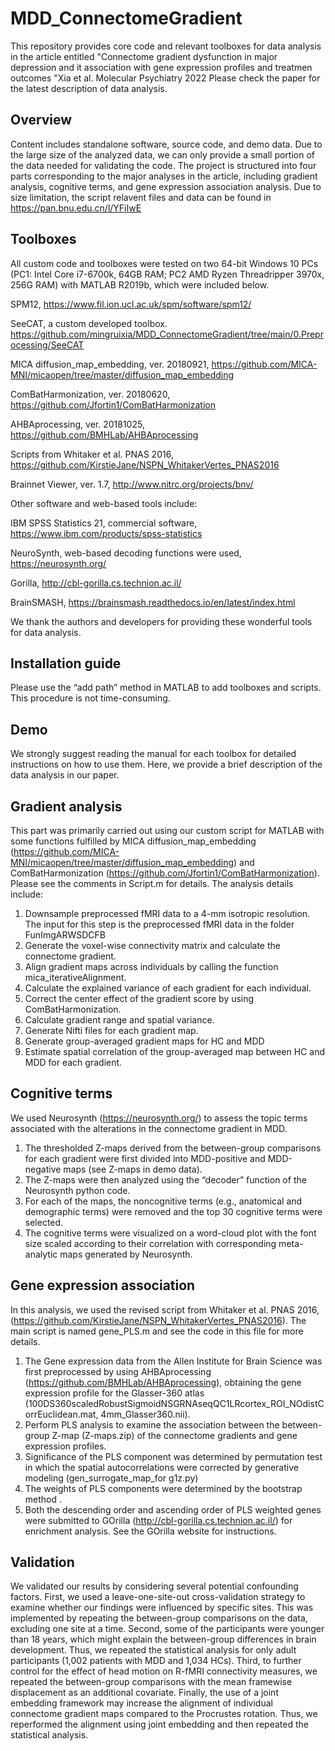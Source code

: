 # MDD_ConnectomeGradient
This repository provides core code and relevant toolboxes for data analysis in the article entitled "Connectome gradient dysfunction in major depression and it association with gene expression profiles and treatmen outcomes "Xia et al. Molecular Psychiatry 2022
Please check the paper for the latest description of data analysis.

## Overview
Content includes standalone software, source code, and demo data. Due to the large size of the analyzed data, we can only provide a small portion of the data needed for validating the code. 
The project is structured into four parts corresponding to the major analyses in the article, including gradient analysis, cognitive terms, and gene expression association analysis. 
Due to size limitation, the script relavent files and data can be found in https://pan.bnu.edu.cn/l/YFiIwE

## Toolboxes
All custom code and toolboxes were tested on two 64-bit Windows 10 PCs (PC1: Intel Core i7-6700k, 64GB RAM; PC2 AMD Ryzen Threadripper 3970x, 256G RAM) with MATLAB R2019b, which were included below. 

SPM12, https://www.fil.ion.ucl.ac.uk/spm/software/spm12/

SeeCAT, a custom developed toolbox. https://github.com/mingruixia/MDD_ConnectomeGradient/tree/main/0.Preprocessing/SeeCAT

MICA diffusion_map_embedding, ver. 20180921, https://github.com/MICA-MNI/micaopen/tree/master/diffusion_map_embedding

ComBatHarmonization, ver. 20180620, https://github.com/Jfortin1/ComBatHarmonization

AHBAprocessing, ver. 20181025, https://github.com/BMHLab/AHBAprocessing

Scripts from Whitaker et al. PNAS 2016, https://github.com/KirstieJane/NSPN_WhitakerVertes_PNAS2016

Brainnet Viewer, ver. 1.7, http://www.nitrc.org/projects/bnv/

Other software and web-based tools include:

IBM SPSS Statistics 21, commercial software, https://www.ibm.com/products/spss-statistics

NeuroSynth, web-based decoding functions were used, https://neurosynth.org/

Gorilla, http://cbl-gorilla.cs.technion.ac.il/

BrainSMASH, https://brainsmash.readthedocs.io/en/latest/index.html

We thank the authors and developers for providing these wonderful tools for data analysis. 

## Installation guide
Please use the “add path” method in MATLAB to add toolboxes and scripts. This procedure is not time-consuming. 

## Demo
We strongly suggest reading the manual for each toolbox for detailed instructions on how to use them. Here, we provide a brief description of the data analysis in our paper. 

## Gradient analysis
This part was primarily carried out using our custom script for MATLAB with some functions fulfilled by MICA diffusion_map_embedding (https://github.com/MICA-MNI/micaopen/tree/master/diffusion_map_embedding) and ComBatHarmonization (https://github.com/Jfortin1/ComBatHarmonization). Please see the comments in Script.m for details. The analysis details include:
1. Downsample preprocessed fMRI data to a 4-mm isotropic resolution. The input for this step is the preprocessed fMRI data in the folder FunImgARWSDCFB
2. Generate the voxel-wise connectivity matrix and calculate the connectome gradient.
3. Align gradient maps across individuals by calling the function mica_iterativeAlignment.
4. Calculate the explained variance of each gradient for each individual. 
5. Correct the center effect of the gradient score by using ComBatHarmonization.
6. Calculate gradient range and spatial variance.
7. Generate Nifti files for each gradient map.
8. Generate group-averaged gradient maps for HC and MDD
9. Estimate spatial correlation of the group-averaged map between HC and MDD for each gradient.

## Cognitive terms
We used Neurosynth (https://neurosynth.org/) to assess the topic terms associated with the alterations in the connectome gradient in MDD. 
1. The thresholded Z-maps derived from the between-group comparisons for each gradient were first divided into MDD-positive and MDD-negative maps (see Z-maps in demo data). 
2. The Z-maps were then analyzed using the “decoder” function of the Neurosynth python code. 
3. For each of the maps, the noncognitive terms (e.g., anatomical and demographic terms) were removed and the top 30 cognitive terms were selected. 
4. The cognitive terms were visualized on a word-cloud plot with the font size scaled according to their correlation with corresponding meta-analytic maps generated by Neurosynth.

## Gene expression association
In this analysis, we used the revised script from Whitaker et al. PNAS 2016, (https://github.com/KirstieJane/NSPN_WhitakerVertes_PNAS2016). The main script is named gene_PLS.m and see the code in this file for more details. 
1. The Gene expression data from the Allen Institute for Brain Science was first preprocessed by using AHBAprocessing (https://github.com/BMHLab/AHBAprocessing), obtaining the gene expression profile for the Glasser-360 atlas (100DS360scaledRobustSigmoidNSGRNAseqQC1LRcortex_ROI_NOdistCorrEuclidean.mat, 4mm_Glasser360.nii).
2. Perform PLS analysis to examine the association between the between-group Z-map (Z-maps.zip) of the connectome gradients and gene expression profiles. 
3. Significance of the PLS component was determined by permutation test in which the spatial autocorrelations were corrected by generative modeling (gen_surrogate_map_for g1z.py)
4. The weights of PLS components were determined by the bootstrap method . 
5. Both the descending order and ascending order of PLS weighted genes were submitted to GOrilla (http://cbl-gorilla.cs.technion.ac.il/) for enrichment analysis. See the GOrilla website for instructions. 

## Validation
We validated our results by considering several potential confounding factors. First, we used a leave-one-site-out cross-validation strategy to examine whether our findings were influenced by specific sites. This was implemented by repeating the between-group comparisons on the data, excluding one site at a time. Second, some of the participants were younger than 18 years, which might explain the between-group differences in brain development. Thus, we repeated the statistical analysis for only adult participants (1,002 patients with MDD and 1,034 HCs). Third, to further control for the effect of head motion on R-fMRI connectivity measures, we repeated the between-group comparisons with the mean framewise displacement as an additional covariate. Finally, the use of a joint embedding framework may increase the alignment of individual connectome gradient maps compared to the Procrustes rotation. Thus, we reperformed the alignment using joint embedding and then repeated the statistical analysis.
